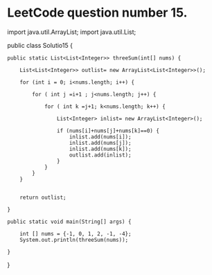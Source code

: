 # LeetCode question number 15.
import java.util.ArrayList;
import java.util.List;

public class Solutio15 {

	public static List<List<Integer>> threeSum(int[] nums) {

		List<List<Integer>> outlist= new ArrayList<List<Integer>>();

		for (int i = 0; i<nums.length; i++) {

			for ( int j =i+1 ; j<nums.length; j++) {

				for ( int k =j+1; k<nums.length; k++) {

					List<Integer> inlist= new ArrayList<Integer>();

					if (nums[i]+nums[j]+nums[k]==0) {
						inlist.add(nums[i]);
						inlist.add(nums[j]);
						inlist.add(nums[k]);
						outlist.add(inlist);		
					}		
				}	
			}	
		}


		return outlist;

	}

	public static void main(String[] args) {

		int [] nums = {-1, 0, 1, 2, -1, -4};
		System.out.println(threeSum(nums));

	}

}
